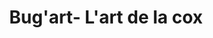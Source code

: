 ---
title: "Bug'art- L'art de la cox"
url: /bischwiller/bugart-lart-de-la-cox/
shop: réparation de voitures
---